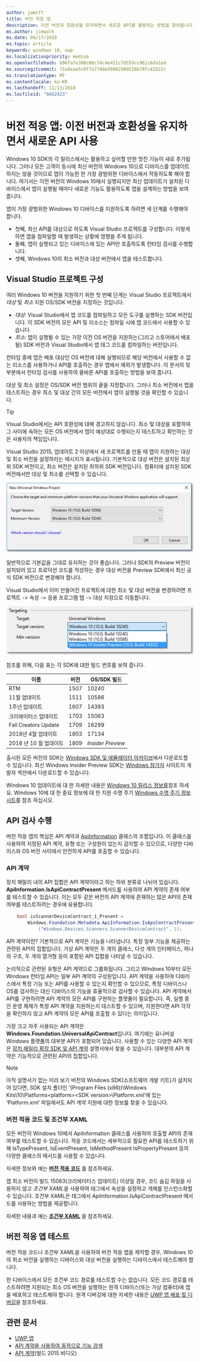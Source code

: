 ```yaml
---
author: jwmsft
title: 버전 적응 앱
description: 이전 버전과 호환성을 유지하면서 새로운 API를 활용하는 방법을 알아봅니다.
ms.author: jimwalk
ms.date: 09/17/2018
ms.topic: article
keywords: windows 10, uwp
ms.localizationpriority: medium
ms.openlocfilehash: b96fafe380c08c74c4e411c7d559cc961c6da1ed
ms.sourcegitcommit: 71e8eae5c077a7740e5606298951bb78fc42b22c
ms.translationtype: MT
ms.contentlocale: ko-KR
ms.lasthandoff: 11/13/2018
ms.locfileid: "6662423"
---
```

# <a name="version-adaptive-apps-use-new-apis-while-maintaining-compatibility-with-previous-versions"></a>버전 적응 앱: 이전 버전과 호환성을 유지하면서 새로운 API 사용

Windows 10 SDK의 각 릴리스에서는 활용하고 싶어할 만한 멋진 기능이 새로 추가됩니다. 그러나 모든 고객이 동시에 최신 버전의 Windows 10으로 디바이스를 업데이트하지는 않을 것이므로 앱이 가능한 한 가장 광범위한 디바이스에서 작동하도록 해야 합니다. 여기서는 이전 버전의 Windows 10에서 실행되지만 최신 업데이트가 설치된 디바이스에서 앱이 실행될 때마다 새로운 기능도 활용하도록 앱을 설계하는 방법을 보여 줍니다.

앱이 가장 광범위한 Windows 10 디바이스를 지원하도록 하려면 세 단계를 수행해야 합니다.

- 첫째, 최신 API를 대상으로 하도록 Visual Studio 프로젝트를 구성합니다. 이렇게 하면 앱을 컴파일할 때 발생하는 상황에 영향을 주게 됩니다.
- 둘째, 앱이 실행되고 있는 디바이스에 있는 API만 호출하도록 런타임 검사를 수행합니다.
- 셋째, Windows 10의 최소 버전과 대상 버전에서 앱을 테스트합니다.

## <a name="configure-your-visual-studio-project"></a>Visual Studio 프로젝트 구성

여러 Windows 10 버전을 지원하기 위한 첫 번째 단계는 Visual Studio 프로젝트에서 *대상* 및 *최소* 지원 OS/SDK 버전을 지정하는 것입니다.

- *대상*: Visual Studio에서 앱 코드를 컴파일하고 모든 도구를 실행하는 SDK 버전입니다. 이 SDK 버전의 모든 API 및 리소스는 컴파일 시에 앱 코드에서 사용할 수 있습니다.
- *최소*: 앱이 실행될 수 있는 가장 이전 OS 버전을 지원하는(그리고 스토어에서 배포될) SDK 버전과 Visual Studio에서 앱 태그 코드를 컴파일하는 버전입니다. 

런타임 중에 앱은 배포 대상인 OS 버전에 대해 실행되므로 해당 버전에서 사용할 수 없는 리소스를 사용하거나 API를 호출하는 경우 앱에서 예외가 발생합니다. 이 문서의 뒷부분에서 런타임 검사를 사용하여 올바른 API를 호출하는 방법을 보여 줍니다.

대상 및 최소 설정은 OS/SDK 버전 범위의 끝을 지정합니다. 그러나 최소 버전에서 앱을 테스트하는 경우 최소 및 대상 간의 모든 버전에서 앱이 실행될 것을 확인할 수 있습니다.

> [!TIP]
> Visual Studio에서는 API 호환성에 대해 경고하지 않습니다. 최소 및 대상을 포함하여 그 사이에 속하는 모든 OS 버전에서 앱이 예상대로 수행되는지 테스트하고 확인하는 것은 사용자의 책임입니다.

Visual Studio 2015, 업데이트 2 이상에서 새 프로젝트를 만들 때 앱이 지원하는 대상 및 최소 버전을 설정하라는 메시지가 표시됩니다. 기본적으로 대상 버전은 설치된 최상위 SDK 버전이고, 최소 버전은 설치된 최하위 SDK 버전입니다. 컴퓨터에 설치된 SDK 버전에서만 대상 및 최소를 선택할 수 있습니다. 

![Visual Studio에서 대상 SDK 설정](images/vs-target-sdk-1.png)

일반적으로 기본값을 그대로 유지하는 것이 좋습니다. 그러나 SDK의 Preview 버전이 설치되어 있고 프로덕션 코드를 작성하는 경우 대상 버전을 Preview SDK에서 최신 공식 SDK 버전으로 변경해야 합니다. 

Visual Studio에서 이미 만들어진 프로젝트에 대한 최소 및 대상 버전을 변경하려면 프로젝트 -&gt; 속성 -&gt; 응용 프로그램 탭 -&gt; 대상 지정으로 이동합니다.

![Visual Studio에서 대상 SDK 변경](images/vs-target-sdk-2.png)

참조를 위해, 다음 표는 각 SDK에 대한 빌드 번호를 보여 줍니다.

| 이름 | 버전 | OS/SDK 빌드 |
| ---- | ---- | ---- |
| RTM | 1507 | 10240 |
| 11월 업데이트 | 1511 | 10586 |
| 1주년 업데이트 | 1607 | 14393 |
| 크리에이터스 업데이트 | 1703 | 15063 |
| Fall Creators Update | 1709 | 16299 |
| 2018년 4월 업데이트 | 1803 | 17134 |
| 2018 년 10 월 업데이트 | 1809 | _Insider Preview_ |

출시된 모든 버전의 SDK는 [Windows SDK 및 에뮬레이터 아카이브](https://developer.microsoft.com/downloads/sdk-archive)에서 다운로드할 수 있습니다. 최신 Windows Insider Preview SDK는 [Windows 참가자](https://insider.windows.com/Home/BuildWithWindows) 사이트의 개발자 섹션에서 다운로드할 수 있습니다.

 Windows 10 업데이트에 대 한 자세한 내용은 [Windows 10 릴리스 정보를](https://technet.microsoft.com/windows/release-info)참조 하세요. Windows 10에 대 한 중요 정보에 대 한 지원 수명 주기 [Windows 수명 주기 정보 시트](https://support.microsoft.com/help/13853/windows-lifecycle-fact-sheet)를 참조 하십시오.

## <a name="perform-api-checks"></a>API 검사 수행

버전 적응 앱의 핵심은 API 계약과 [ApiInformation](https://docs.microsoft.com/uwp/api/windows.foundation.metadata.apiinformation) 클래스의 조합입니다. 이 클래스를 사용하여 지정된 API 계약, 유형 또는 구성원이 있는지 감지할 수 있으므로, 다양한 디바이스와 OS 버전 사이에서 안전하게 API를 호출할 수 있습니다.

### <a name="api-contracts"></a>API 계약

장치 패밀리 내의 API 집합은 API 계약이라고 하는 하위 분류로 나뉘어 있습니다. **ApiInformation.IsApiContractPresent** 메서드를 사용하여 API 계약의 존재 여부를 테스트할 수 있습니다. 이는 모두 같은 버전의 API 계약에 존재하는 많은 API의 존재 여부를 테스트하려는 경우에 유용합니다.

```csharp
    bool isScannerDeviceContract_1_Present =
        Windows.Foundation.Metadata.ApiInformation.IsApiContractPresent
            ("Windows.Devices.Scanners.ScannerDeviceContract", 1);
```

API 계약이란? 기본적으로 API 계약은 기능을 나타냅니다. 특정 일부 기능을 제공하는 관련된 API의 집합입니다. 가상 API 계약은 두 개의 클래스, 다섯 개의 인터페이스, 하나의 구조, 두 개의 열거형 등이 포함된 API 집합을 나타낼 수 있습니다.

논리적으로 관련된 유형은 API 계약으로 그룹화됩니다. 그리고 Windows 10부터 모든 Windows 런타임 API는 일부 API 계약의 구성원입니다. API 계약을 사용하여 디바이스에서 특정 기능 또는 API를 사용할 수 있는지 확인할 수 있으므로, 특정 디바이스나 OS를 검사하는 대신 디바이스의 기능을 효율적으로 검사할 수 있습니다. API 계약에서 API를 구현하려면 API 계약의 모든 API를 구현하는 플랫폼이 필요합니다. 즉, 실행 중인 운영 체제가 특정 API 계약을 지원하는지 테스트할 수 있으며, 지원한다면 API 각각을 확인하지 않고 API 계약의 모든 API를 호출할 수 있다는 의미입니다.

가장 크고 자주 사용되는 API 계약은 **Windows.Foundation.UniversalApiContract**입니다. 여기에는 유니버설 Windows 플랫폼의 대부분 API가 포함되어 있습니다. 사용할 수 있는 다양한 API 계약은 [장치 패밀리 확장 SDK 및 API 계약](https://docs.microsoft.com/uwp/extension-sdks/) 설명서에서 찾을 수 있습니다. 대부분의 API 계약은 기능적으로 관련된 API의 집합입니다.

> [!NOTE]
> 아직 설명서가 없는 미리 보기 버전의 Windows SDK(소프트웨어 개발 키트)가 설치되어 있다면, SDK 설치 폴더인 ‘\(Program Files (x86))\Windows Kits\10\Platforms\<platform>\<SDK version>\Platform.xml’에 있는 ‘Platform.xml’ 파일에서도 API 계약 지원에 대한 정보를 찾을 수 있습니다.

### <a name="version-adaptive-code-and-conditional-xaml"></a>버전 적응 코드 및 조건부 XAML

모든 버전의 Windows 10에서 ApiInformation 클래스를 사용하여 호출할 API의 존재 여부를 테스트할 수 있습니다. 적응 코드에서는 세부적으로 필요한 API를 테스트하기 위해 IsTypePresent, IsEventPresent, IsMethodPresent IsPropertyPresent 등의 다양한 클래스의 메서드를 사용할 수 있습니다.

자세한 정보와 예는 **[버전 적응 코드](version-adaptive-code.md)** 를 참조하세요.

앱 최소 버전이 빌드 15063(크리에이터스 업데이트) 이상일 경우, 코드 숨김 파일을 사용하지 않고 *조건부 XAML*을 사용하여 태그에서 속성을 설정하고 개체를 인스턴스화할 수 있습니다. 조건부 XAML은 태그에서 ApiInformation.IsApiContractPresent 메서드를 사용하는 방법을 제공합니다.

자세한 내용과 예는 **[조건부 XAML](conditional-xaml.md)** 을 참조하세요.

## <a name="test-your-version-adaptive-app"></a>버전 적응 앱 테스트

버전 적응 코드나 조건부 XAML을 사용하여 버전 적응 앱을 제작할 경우, Windows 10의 최소 버전을 실행하는 디바이스와 대상 버전을 실행하는 디바이스에서 테스트해야 합니다.

한 디바이스에서 모든 조건부 코드 경로를 테스트할 수는 없습니다. 모든 코드 경로를 테스트하려면 지원되는 최소 OS 버전을 실행하는 원격 디바이스(또는 가상 컴퓨터)에 앱을 배포하고 테스트해야 합니다.
원격 디버깅에 대한 자세한 내용은 [UWP 앱 배포 및 디버깅](deploying-and-debugging-uwp-apps.md)을 참조하세요.

## <a name="related-articles"></a>관련 문서

- [UWP 앱](https://docs.microsoft.com/windows/uwp/get-started/universal-application-platform-guide)
- [API 계약을 사용하여 동적으로 기능 검색](https://blogs.windows.com/buildingapps/2015/09/15/dynamically-detecting-features-with-api-contracts-10-by-10/)
- [API 계약](https://channel9.msdn.com/Events/Build/2015/3-733)(빌드 2015 비디오)